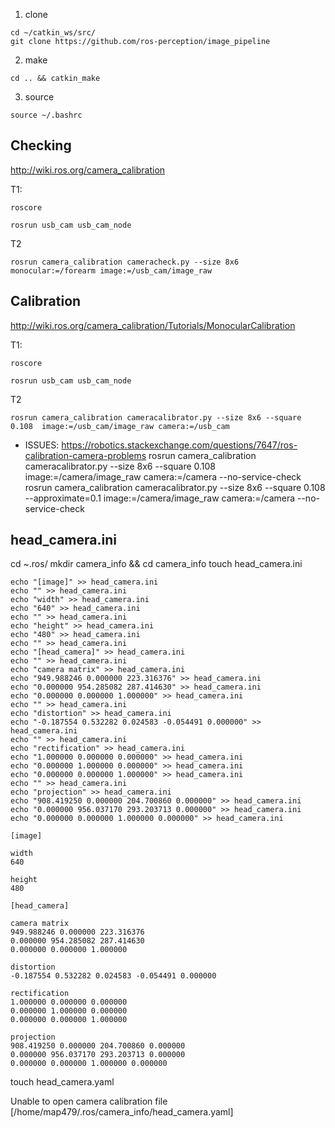 

1. clone
```
cd ~/catkin_ws/src/
git clone https://github.com/ros-perception/image_pipeline
```

2. make
```
cd .. && catkin_make
```

3. source

 ```
 source ~/.bashrc
 ```


## Checking
http://wiki.ros.org/camera_calibration

T1:
```
roscore
```

```
rosrun usb_cam usb_cam_node
```

T2
```
rosrun camera_calibration cameracheck.py --size 8x6 monocular:=/forearm image:=/usb_cam/image_raw
```





## Calibration
http://wiki.ros.org/camera_calibration/Tutorials/MonocularCalibration

T1:
```
roscore
```

```
rosrun usb_cam usb_cam_node
```

T2
```
rosrun camera_calibration cameracalibrator.py --size 8x6 --square 0.108  image:=/usb_cam/image_raw camera:=/usb_cam
```


* ISSUES:
https://robotics.stackexchange.com/questions/7647/ros-calibration-camera-problems
rosrun camera_calibration cameracalibrator.py --size 8x6 --square 0.108 image:=/camera/image_raw camera:=/camera --no-service-check
rosrun camera_calibration cameracalibrator.py --size 8x6 --square 0.108 --approximate=0.1 image:=/camera/image_raw camera:=/camera --no-service-check




## head_camera.ini


cd ~.ros/
mkdir camera_info && cd camera_info
touch head_camera.ini


```
echo "[image]" >> head_camera.ini
echo "" >> head_camera.ini
echo "width" >> head_camera.ini
echo "640" >> head_camera.ini
echo "" >> head_camera.ini
echo "height" >> head_camera.ini
echo "480" >> head_camera.ini
echo "" >> head_camera.ini
echo "[head_camera]" >> head_camera.ini
echo "" >> head_camera.ini
echo "camera matrix" >> head_camera.ini
echo "949.988246 0.000000 223.316376" >> head_camera.ini
echo "0.000000 954.285082 287.414630" >> head_camera.ini
echo "0.000000 0.000000 1.000000" >> head_camera.ini
echo "" >> head_camera.ini
echo "distortion" >> head_camera.ini
echo "-0.187554 0.532282 0.024583 -0.054491 0.000000" >> head_camera.ini
echo "" >> head_camera.ini
echo "rectification" >> head_camera.ini
echo "1.000000 0.000000 0.000000" >> head_camera.ini
echo "0.000000 1.000000 0.000000" >> head_camera.ini
echo "0.000000 0.000000 1.000000" >> head_camera.ini
echo "" >> head_camera.ini
echo "projection" >> head_camera.ini
echo "908.419250 0.000000 204.700860 0.000000" >> head_camera.ini
echo "0.000000 956.037170 293.203713 0.000000" >> head_camera.ini
echo "0.000000 0.000000 1.000000 0.000000" >> head_camera.ini
```


```
[image]

width
640

height
480

[head_camera]

camera matrix
949.988246 0.000000 223.316376
0.000000 954.285082 287.414630
0.000000 0.000000 1.000000

distortion
-0.187554 0.532282 0.024583 -0.054491 0.000000

rectification
1.000000 0.000000 0.000000
0.000000 1.000000 0.000000
0.000000 0.000000 1.000000

projection
908.419250 0.000000 204.700860 0.000000
0.000000 956.037170 293.203713 0.000000
0.000000 0.000000 1.000000 0.000000
```

touch head_camera.yaml


 Unable to open camera calibration file [/home/map479/.ros/camera_info/head_camera.yaml]
